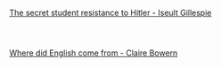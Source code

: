 [The secret student resistance to Hitler - Iseult Gillespie](https://www.bilibili.com/video/BV1Dk4y1q781?p=445)

```ad-note



```

[Where did English come from - Claire Bowern](https://www.bilibili.com/video/BV1Dk4y1q781?p=446)